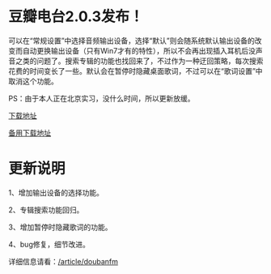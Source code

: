 # 豆瓣电台2.0.3发布！

可以在“常规设置”中选择音频输出设备，选择“默认”则会随系统默认输出设备的改变而自动更换输出设备（只有Win7才有的特性），所以不会再出现插入耳机后没声音之类的问题了。搜索专辑的功能也找回来了，不过作为一种迂回策略，每次搜索花费的时间变长了一些。默认会在暂停时隐藏桌面歌词，不过可以在“歌词设置”中取消这个功能。

PS：由于本人正在北京实习，没什么时间，所以更新放缓。

[下载地址](http://doubanfmcloud-client.stor.sinaapp.com/DoubanFMSetup_2.0.3.exe)

[备用下载地址](http://dl.dbank.com/c0hgvyk0oy)

# 更新说明

1、增加输出设备的选择功能。

2、专辑搜索功能回归。

3、增加暂停时隐藏歌词的功能。

4、bug修复，细节改进。

详细信息请看：[/article/doubanfm](/article/doubanfm)
